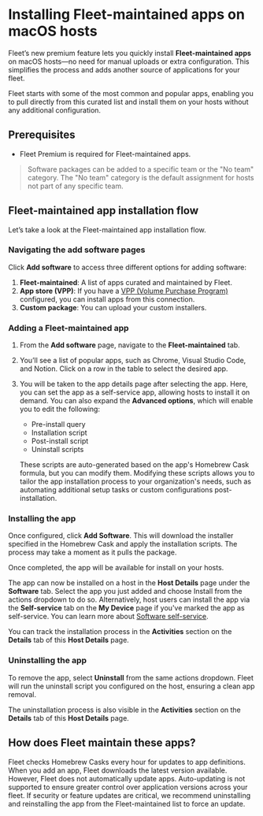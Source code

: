 # Installing Fleet-maintained apps on macOS hosts

Fleet’s new premium feature lets you quickly install **Fleet-maintained apps** on macOS hosts—no need for manual uploads or extra configuration. This simplifies the process and adds another source of applications for your fleet.

Fleet starts with some of the most common and popular apps, enabling you to pull directly from this curated list and install them on your hosts without any additional configuration.

## Prerequisites

* Fleet Premium is required for Fleet-maintained apps.

> Software packages can be added to a specific team or the "No team" category. The "No team" category is the default assignment for hosts not part of any specific team.

## Fleet-maintained app installation flow

Let’s take a look at the Fleet-maintained app installation flow.

### Navigating the add software pages

Click **Add software** to access three different options for adding software:

1. **Fleet-maintained**: A list of apps curated and maintained by Fleet.
2. **App store (VPP)**: If you have a [VPP (Volume Purchase Program)](https://fleetdm.com/guides/install-vpp-apps-on-macos-using-fleet) configured, you can install apps from this connection.
3. **Custom package**: You can upload your custom installers.

### Adding a Fleet-maintained app

1. From the **Add software** page, navigate to the **Fleet-maintained** tab.
2. You’ll see a list of popular apps, such as Chrome, Visual Studio Code, and Notion. Click on a row in the table to select the desired app.
3. You will be taken to the app details page after selecting the app. Here, you can set the app as a self-service app, allowing hosts to install it on demand. You can also expand the **Advanced options**, which will enable you to edit the following:
   - Pre-install query
   - Installation script
   - Post-install script
   - Uninstall scripts

   These scripts are auto-generated based on the app's Homebrew Cask formula, but you can modify them. Modifying these scripts allows you to tailor the app installation process to your organization's needs, such as automating additional setup tasks or custom configurations post-installation.

### Installing the app

Once configured, click **Add Software**. This will download the installer specified in the Homebrew Cask and apply the installation scripts. The process may take a moment as it pulls the package.

Once completed, the app will be available for install on your hosts.

The app can now be installed on a host in the **Host Details** page under the **Software** tab. Select the app you just added and choose Install from the actions dropdown to do so. Alternatively, host users can install the app via the **Self-service** tab on the **My Device** page if you've marked the app as self-service. You can learn more about [Software self-service](https://fleetdm.com/guides/software-self-service).

You can track the installation process in the **Activities** section on the **Details** tab of this **Host Details** page.

### Uninstalling the app

To remove the app, select **Uninstall** from the same actions dropdown. Fleet will run the uninstall script you configured on the host, ensuring a clean app removal.

The uninstallation process is also visible in the  **Activities** section on the **Details** tab of this **Host Details** page.

## How does Fleet maintain these apps?

Fleet checks Homebrew Casks every hour for updates to app definitions. When you add an app, Fleet downloads the latest version available. However, Fleet does not automatically update apps. Auto-updating is not supported to ensure greater control over application versions across your fleet. If security or feature updates are critical, we recommend uninstalling and reinstalling the app from the Fleet-maintained list to force an update.
